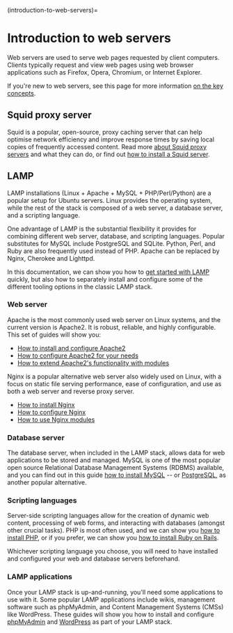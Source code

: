 (introduction-to-web-servers)=
# Introduction to web servers

Web servers are used to serve web pages requested by client computers. Clients typically request and view web pages using web browser applications such as Firefox, Opera, Chromium, or Internet Explorer.

If you're new to web servers, see this page for more information [on the key concepts](about-web-servers.md).

## Squid proxy server

Squid is a popular, open-source, proxy caching server that can help optimise network efficiency and improve response times by saving local copies of frequently accessed content. Read more [about Squid proxy servers](about-squid-proxy-servers.md) and what they can do, or find out [how to install a Squid server](../how-to/how-to-install-a-squid-server.md).

## LAMP

LAMP installations (Linux + Apache + MySQL + PHP/Perl/Python) are a popular setup for Ubuntu servers. Linux provides the operating system, while the rest of the stack is composed of a web server, a database server, and a scripting language.

One advantage of LAMP is the substantial flexibility it provides for combining different web server, database, and scripting languages. Popular substitutes for MySQL include PostgreSQL and SQLite. Python, Perl, and Ruby are also frequently used instead of PHP. Apache can be replaced by Nginx, Cherokee and Lighttpd.

In this documentation, we can show you how to [get started with LAMP](../how-to/get-started-with-lamp-applications.md) quickly, but also how to separately install and configure some of the different tooling options in the classic LAMP stack.

### Web server

Apache is the most commonly used web server on Linux systems, and the current version is Apache2. It is robust, reliable, and highly configurable. This set of guides will show you:

- [How to install and configure Apache2](../how-to/how-to-install-apache2.md)
- [How to configure Apache2 for your needs](../how-to/how-to-configure-apache2-settings.md)
- [How to extend Apache2's functionality with modules](../how-to/how-to-use-apache2-modules.md)

Nginx is a popular alternative web server also widely used on Linux, with a focus on static file serving performance, ease of configuration, and use as both a web server and reverse proxy server.

- [How to install Nginx](../how-to.rst)
- [How to configure Nginx](../how-to/how-to-configure-nginx.md)
- [How to use Nginx modules](../how-to/how-to-use-nginx-modules.md)

### Database server

The database server, when included in the LAMP stack, allows data for web applications to be stored and managed. MySQL is one of the most popular open source Relational Database Management Systems (RDBMS) available, and you can find out in this guide [how to install MySQL](../how-to/install-and-configure-a-mysql-server.md) -- or [PostgreSQL](../how-to/install-and-configure-postgresql.md), as another popular alternative.

### Scripting languages

Server-side scripting languages allow for the creation of dynamic web content, processing of web forms, and interacting with databases (amongst other crucial tasks). PHP is most often used, and we can show you [how to install PHP](../how-to/how-to-install-and-configure-php.md), or if you prefer, we can show you [how to install Ruby on Rails](../how-to/how-to-install-and-configure-ruby-on-rails.md).

Whichever scripting language you choose, you will need to have installed and configured your web and database servers beforehand.
	
### LAMP applications

Once your LAMP stack is up-and-running, you'll need some applications to use with it. Some popular LAMP applications include wikis, management software such as phpMyAdmin, and Content Management Systems (CMSs) like WordPress. These guides will show you how to install and configure [phpMyAdmin](../how-to/how-to-install-and-configure-phpmyadmin.md) and [WordPress](../how-to/how-to-install-and-configure-wordpress.md) as part of your LAMP stack.
